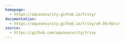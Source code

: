 ```yaml
---
homepage:
  - https://aquasecurity.github.io/trivy/
documentation:
  - https://aquasecurity.github.io/trivy/v0.56/docs/
source:
  - https://github.com/aquasecurity/trivy
---
```

